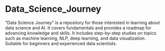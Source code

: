 # Data_Science_Journey
"Data Science Journey" is a repository for those interested in learning about data science and AI. It covers fundamentals and provides a roadmap for advancing knowledge and skills. It includes step-by-step studies on topics such as machine learning, NLP, deep learning, and data visualization. Suitable for beginners and experienced data scientists.
